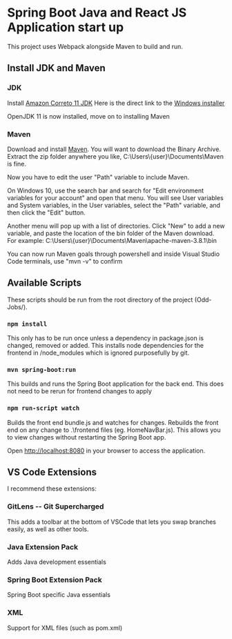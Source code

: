 # Spring Boot Java and React JS Application start up

This project uses Webpack alongside Maven to build and run.

## Install JDK and Maven

### JDK

Install [Amazon Correto 11 JDK](https://docs.aws.amazon.com/corretto/latest/corretto-11-ug/downloads-list.html)
Here is the direct link to the [Windows installer](https://corretto.aws/downloads/latest/amazon-corretto-11-x86-windows-jdk.msi)

OpenJDK 11 is now installed, move on to installing Maven

### Maven

Download and install [Maven](https://maven.apache.org/download.cgi). 
You will want to download the Binary Archive.
Extract the zip folder anywhere you like, C:\Users\\{user}\Documents\Maven is fine.

Now you have to edit the user "Path" variable to include Maven.

On Windows 10, use the search bar and search for "Edit environment variables for your account" and open that menu.
You will see User variables and System variables, in the User variables, select the "Path" variable, and then click the "Edit" button.

Another menu will pop up with a list of directories. Click "New" to add a new variable, and paste the location of the bin folder of the Maven download. 
For example: C:\Users\\{user}\Documents\Maven\apache-maven-3.8.1\bin

You can now run Maven goals through powershell and inside Visual Studio Code terminals, use "mvn -v" to confirm

## Available Scripts

These scripts should be run from the root directory of the project (Odd-Jobs/).

### `npm install`

This only has to be run once unless a dependency in package.json is changed, removed or added. 
This installs node dependencies for the frontend in /node_modules which is ignored purposefully by git.

### `mvn spring-boot:run`

This builds and runs the Spring Boot application for the back end. 
This does not need to be rerun for frontend changes to apply

### `npm run-script watch`

Builds the front end bundle.js and watches for changes.
Rebuilds the front end on any change to .\frontend files (eg. HomeNavBar.js).
This allows you to view changes without restarting the Spring Boot app.

Open [http://localhost:8080](http://localhost:8080) in your browser to access the application.

## VS Code Extensions

I recommend these extensions:

### GitLens -- Git Supercharged

This adds a toolbar at the bottom of VSCode that lets you swap branches easily, as well as other tools.

### Java Extension Pack

Adds Java development essentials

### Spring Boot Extension Pack

Spring Boot specific Java essentials

### XML 

Support for XML files (such as pom.xml)



